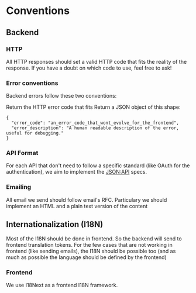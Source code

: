 # Conventions

## Backend

### HTTP 

All HTTP responses should set a valid HTTP code that fits the reality of the response. 
If you have a doubt on which code to use, feel free to ask!

### Error conventions

Backend errors follow these two conventions: 

Return the HTTP error code that fits
Return a JSON object of this shape:
```
{
  "error_code": "an_error_code_that_wont_evolve_for_the_frontend",
  "error_description": "A human readable description of the error, useful for debugging." 
}
```

### API Format

For each API that don't need to follow a specific standard (like OAuth for the authentication), we aim to implement the [JSON:API](https://jsonapi.org/) specs.

### Emailing 

All email we send should follow email's RFC.
Particulary we should implement an HTML and a plain text version of the content

## Internationalization (I18N)

Most of the I18N should be done in frontend. So the backend will send to frontend translation tokens.
For the few cases that are not working in frontend (like sending emails), the I18N should be possible too (and as much as possible the language should be defined by the frontend)

### Frontend

We use I18Next as a frontend I18N framework.